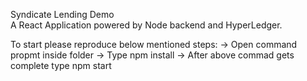 Syndicate Lending Demo  
A React Application powered by Node backend and HyperLedger.

To start please reproduce below mentioned steps:
 -> Open command propmt inside folder
 -> Type npm install
 -> After above commad gets complete type npm start
